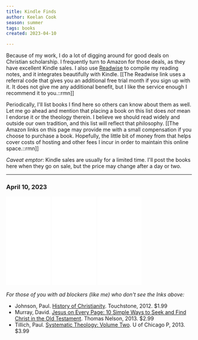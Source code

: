```yaml
---
title: Kindle Finds
author: Keelan Cook
season: summer
tags: books
created: 2023-04-10

---
```


Because of my work, I do a lot of digging around for good deals on Christian scholarship. I frequently turn to Amazon for those deals, as they have excellent Kindle sales. I also use [Readwise](https://readwise.io/i/keelan4) to compile my reading notes, and it integrates beautifully with Kindle. 
[[The Readwise link uses a referral code that gives you an additional free trial month if you sign up with it. It does not give me any additional benefit, but I like the service enough I recommend it to you.::rmn]]

Periodically, I'll list books I find here so others can know about them as well. Let me go ahead and mention that placing a book on this list does *not* mean I endorse it or the theology therein. I believe we should read widely and outside our own tradition, and this list will reflect that philosophy.
[[The Amazon links on this page may provide me with a small compensation if you choose to purchase a book. Hopefully, the little bit of money from that helps cover costs of hosting and other fees I incur in order to maintain this online space.::rmn]]

*Caveat emptor*: Kindle sales are usually for a limited time. I'll post the books here when they go on sale, but the price may change after a day or two.

---

### April 10, 2023

<iframe sandbox="allow-popups allow-scripts allow-modals allow-forms allow-same-origin" style="width:120px;height:240px;" marginwidth="0" marginheight="0" scrolling="no" frameborder="0" src="//ws-na.amazon-adsystem.com/widgets/q?ServiceVersion=20070822&OneJS=1&Operation=GetAdHtml&MarketPlace=US&source=ss&ref=as_ss_li_til&ad_type=product_link&tracking_id=keelancook-20&language=en_US&marketplace=amazon&region=US&placement=B006YDFXQI&asins=B006YDFXQI&linkId=c0cdb289358c99cf5aea829ead634239&show_border=false&link_opens_in_new_window=true"></iframe>
<iframe sandbox="allow-popups allow-scripts allow-modals allow-forms allow-same-origin" style="width:120px;height:240px;" marginwidth="0" marginheight="0" scrolling="no" frameborder="0" src="//ws-na.amazon-adsystem.com/widgets/q?ServiceVersion=20070822&OneJS=1&Operation=GetAdHtml&MarketPlace=US&source=ss&ref=as_ss_li_til&ad_type=product_link&tracking_id=keelancook-20&language=en_US&marketplace=amazon&region=US&placement=B00B7QRAMM&asins=B00B7QRAMM&linkId=4c73c1ecc9f1478b876391ee3954c87f&show_border=true&link_opens_in_new_window=true"></iframe>
<iframe sandbox="allow-popups allow-scripts allow-modals allow-forms allow-same-origin" style="width:120px;height:240px;" marginwidth="0" marginheight="0" scrolling="no" frameborder="0" src="//ws-na.amazon-adsystem.com/widgets/q?ServiceVersion=20070822&OneJS=1&Operation=GetAdHtml&MarketPlace=US&source=ss&ref=as_ss_li_til&ad_type=product_link&tracking_id=keelancook-20&language=en_US&marketplace=amazon&region=US&placement=B00IL4ETD6&asins=B00IL4ETD6&linkId=5732b4170a17a2f27e70103242d93ddb&show_border=true&link_opens_in_new_window=true"></iframe>

*For those of you with ad blockers (like me) who don't see the lnks above:*
- Johnson, Paul. [History of Christianity](https://amzn.to/3Ks5Aau). Touchstone, 2012. $1.99
- Murray, David. [Jesus on Every Page: 10 Simple Ways to Seek and Find Christ in the Old Testament](https://amzn.to/3MyuYhB). Thomas Nelson, 2013. $2.99
- Tillich, Paul. [Systematic Theology: Volume Two](https://amzn.to/3zIVXzq). U of Chicago P, 2013. $3.99